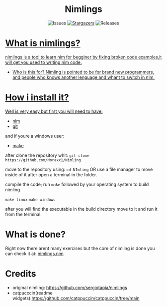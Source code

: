 

<h1 align="center">Nimlings</h1>



<p align="center">
		<img alt="Issues" src="https://img.shields.io/github/issues/Noraxx1/Nimling?style=for-the-badge&logo=gitbook&color=B5E8E0&logoColor=D9E0EE&labelColor=302D41"></a>
	<a href="https://discord.com/servers/907385605422448742">
		<img alt="Stargazers" src="https://img.shields.io/github/stars/Noraxx1/nimling?style=for-the-badge&logo=starship&color=C9CBFF&logoColor=D9E0EE&labelColor=302D41"></a>
				<img alt="Releases" src="https://img.shields.io/badge/version-V1.0.3-A6DA95?style=for-the-badge&logo=github&color=F2CDCD&logoColor=D9E0EE&labelColor=302D41"/></a>
	<a href="https://github.com/catppuccin/catppuccin/issues">
</p>

# What is nimlings?
nimlings is a tool to learn nim for begginer by fixing broken code examples,it will get you used to writing nim code.

- Who is this for?
Nimling is pointed to be for brand new programmers, and people who knows another lenguage and whant to switch in nim.

# How i install it?

Well is very easy but  first you will need to have:

- [nim](https://nim-lang.org/install.html)
- [git](https://git-scm.com/downloads)

and if youre a windows user:
- [make](https://gnuwin32.sourceforge.net/packages/make.htm)


after clone the repository whit:
`git clone https://github.com/Noraxx1/Nimling`

move to the repository using:
`cd NImling` OR use a file manager to move inside of it after open a terminal in the folder.

compile the code;
run `make` followed by your operating system to build nimling

`make linux`
`make windows`

after you will find the executable in the build directory move to it and run it from the terminal.

# What is done?
Right now there arent many exercises but the core of nimling is done you can check it at: [nimlings.nim](https://github.com/Noraxx1/Nimling/blob/main/src/nimlings.nim)


# Credits
- original nimling: https://github.com/sergiotapia/nimlings
- catpucccin(readme widgets):https://github.com/catppuccin/catppuccin/tree/main


